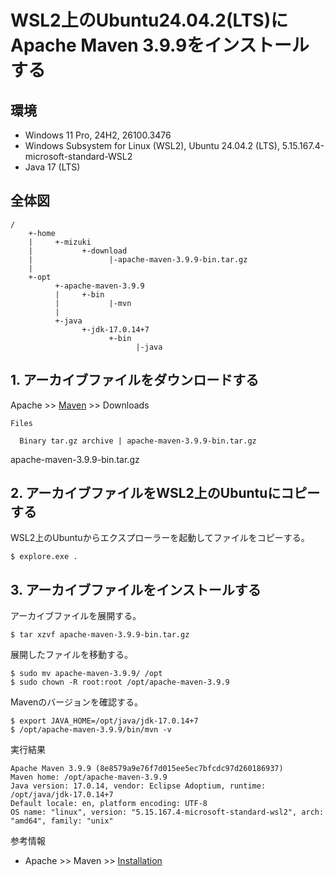 # WSL2上のUbuntu24.04.2(LTS)にApache Maven 3.9.9をインストールする

## 環境

- Windows 11 Pro, 24H2, 26100.3476
- Windows Subsystem for Linux (WSL2), Ubuntu 24.04.2 (LTS), 5.15.167.4-microsoft-standard-WSL2
- Java 17 (LTS)

## 全体図

```
/
    +-home
    |     +-mizuki
    |           +-download
    |                 |-apache-maven-3.9.9-bin.tar.gz
    |
    +-opt
          +-apache-maven-3.9.9
          |     +-bin
          |           |-mvn
          |
          +-java
                +-jdk-17.0.14+7
                      +-bin
                            |-java
```

## 1. アーカイブファイルをダウンロードする

Apache >> [Maven](https://maven.apache.org/index.html) >> Downloads

```
Files

  Binary tar.gz archive | apache-maven-3.9.9-bin.tar.gz
```

apache-maven-3.9.9-bin.tar.gz

## 2. アーカイブファイルをWSL2上のUbuntuにコピーする

WSL2上のUbuntuからエクスプローラーを起動してファイルをコピーする。

```
$ explore.exe .
```

## 3. アーカイブファイルをインストールする

アーカイブファイルを展開する。

```
$ tar xzvf apache-maven-3.9.9-bin.tar.gz
```

展開したファイルを移動する。

```
$ sudo mv apache-maven-3.9.9/ /opt
$ sudo chown -R root:root /opt/apache-maven-3.9.9
```

Mavenのバージョンを確認する。

```
$ export JAVA_HOME=/opt/java/jdk-17.0.14+7
$ /opt/apache-maven-3.9.9/bin/mvn -v
```

実行結果

```
Apache Maven 3.9.9 (8e8579a9e76f7d015ee5ec7bfcdc97d260186937)
Maven home: /opt/apache-maven-3.9.9
Java version: 17.0.14, vendor: Eclipse Adoptium, runtime: /opt/java/jdk-17.0.14+7
Default locale: en, platform encoding: UTF-8
OS name: "linux", version: "5.15.167.4-microsoft-standard-wsl2", arch: "amd64", family: "unix"
```

参考情報

- Apache >> Maven >> [Installation](https://maven.apache.org/install.html)
